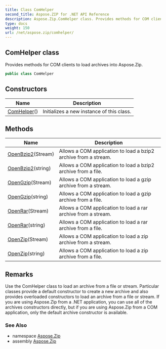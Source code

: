 ```yaml
---
title: Class ComHelper
second_title: Aspose.ZIP for .NET API Reference
description: Aspose.Zip.ComHelper class. Provides methods for COM clients to load archives into Aspose.Zip
type: docs
weight: 150
url: /net/aspose.zip/comhelper/
---
```

## ComHelper class

Provides methods for COM clients to load archives into Aspose.Zip.

```csharp
public class ComHelper
```

## Constructors

| Name | Description |
| --- | --- |
| [ComHelper](comhelper/)() | Initializes a new instance of this class. |

## Methods

| Name | Description |
| --- | --- |
| [OpenBzip2](../../aspose.zip/comhelper/openbzip2/#openbzip2)(Stream) | Allows a COM application to load a bzip2 archive from a stream. |
| [OpenBzip2](../../aspose.zip/comhelper/openbzip2/#openbzip2_1)(string) | Allows a COM application to load a bzip2 archive from a file. |
| [OpenGzip](../../aspose.zip/comhelper/opengzip/#opengzip)(Stream) | Allows a COM application to load a gzip archive from a stream. |
| [OpenGzip](../../aspose.zip/comhelper/opengzip/#opengzip_1)(string) | Allows a COM application to load a gzip archive from a file. |
| [OpenRar](../../aspose.zip/comhelper/openrar/#openrar)(Stream) | Allows a COM application to load a rar archive from a stream. |
| [OpenRar](../../aspose.zip/comhelper/openrar/#openrar_1)(string) | Allows a COM application to load a rar archive from a file. |
| [OpenZip](../../aspose.zip/comhelper/openzip/#openzip)(Stream) | Allows a COM application to load a zip archive from a stream. |
| [OpenZip](../../aspose.zip/comhelper/openzip/#openzip_1)(string) | Allows a COM application to load a zip archive from a file. |

## Remarks

Use the ComHelper class to load an archive from a file or stream. Particular classes provide a default constructor to create a new archive and also provides overloaded constructors to load an archive from a file or stream. If you are using Aspose.Zip from a .NET application, you can use all of the archives constructors directly, but if you are using Aspose.Zip from a COM application, only the default archive constructor is available.

### See Also

* namespace [Aspose.Zip](../../aspose.zip/)
* assembly [Aspose.Zip](../../)


